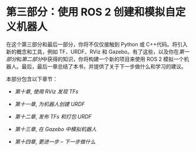 # 第三部分：使用 ROS 2 创建和模拟自定义机器人

在这个第三部分和最后一部分，你将不仅仅接触到 Python 或 C++代码。将引入新的概念和工具，例如 TF、URDF、RViz 和 Gazebo。有了这些，以及你在*第一部分*和*第二部分*中获得的知识，你将构建一个新的项目来使用 ROS 2 模拟一个机器人。最后，最后一章总结了本书，并提供了关于下一步做什么和学习的建议。

本部分包含以下章节：

+   *第十章*, *使用 RViz 发现 TFs*

+   *第十一章*, *为机器人创建 URDF*

+   *第十二章*, *发布 TFs 和打包 URDF*

+   *第十三章*, *在 Gazebo 中模拟机器人*

+   *第十四章*, *更进一步 – 下一步做什么*
